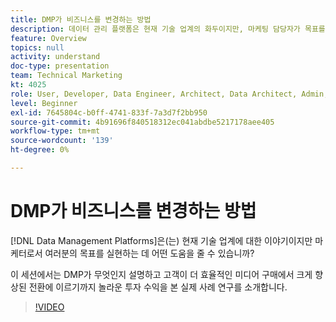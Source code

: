 ```yaml
---
title: DMP가 비즈니스를 변경하는 방법
description: 데이터 관리 플랫폼은 현재 기술 업계의 화두이지만, 마케팅 담당자가 목표를 실현하는 데 어떤 도움을 줄 수 있습니까? 이 세션에서는 DMP가 무엇인지 설명하고 고객이 더 효율적인 미디어 구매에서 크게 향상된 전환에 이르기까지 놀라운 투자 수익을 본 실제 사례 연구를 소개합니다.
feature: Overview
topics: null
activity: understand
doc-type: presentation
team: Technical Marketing
kt: 4025
role: User, Developer, Data Engineer, Architect, Data Architect, Admin, Leader
level: Beginner
exl-id: 7645804c-b0ff-4741-833f-7a3d7f2bb950
source-git-commit: 4b91696f840518312ec041abdbe5217178aee405
workflow-type: tm+mt
source-wordcount: '139'
ht-degree: 0%

---
```


# DMP가 비즈니스를 변경하는 방법

[!DNL Data Management Platforms]은(는) 현재 기술 업계에 대한 이야기이지만 마케터로서 여러분의 목표를 실현하는 데 어떤 도움을 줄 수 있습니까?

이 세션에서는 DMP가 무엇인지 설명하고 고객이 더 효율적인 미디어 구매에서 크게 향상된 전환에 이르기까지 놀라운 투자 수익을 본 실제 사례 연구를 소개합니다.

>[!VIDEO](https://video.tv.adobe.com/v/29770/?quality=12)
